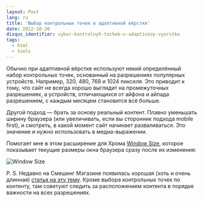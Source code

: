 ```yaml
---
layout: Post
lang: ru
title: 'Выбор контрольных точек в адаптивной вёрстке'
date: 2012-10-30
disqus_identifier: vybor-kontrolnyh-tochek-v-adaptivnoy-vyorstke
tags:
  - html
  - tools
---
```


Обычно при адаптивной вёрстке используют некий определённый набор контрольных точек, основанный на разрешениях популярных устройств. Например, 320, 480, 768 и 1024 пикселя. Это приводит к тому, что сайт не всегда хорошо выглядит на промежуточных разрешениях, а устройств, отличающихся от айфона и айпада разрешением, с каждым месяцем становится всё больше.

Другой подход — брать за основу реальный контент. Плавно уменьшать ширину браузера (или увеличивать, если вы сторонник подхода mobile first), и смотреть, в какой момент сайт начинает разваливаться. Это значение и нужно использовать в медиа-выражении.

Помогает мне в этом расширение для Хрома [Window Size](https://chrome.google.com/webstore/detail/window-size/gocemkoelbpknmanpfcabkbeppbbigio), которое показывает текущие размеры окна браузера сразу после их изменения:

![Window Size](/images/windowsize.png)

P. S. Недавно на Смешинг Мэгазине появилась хорошая (хоть и очень длинная) [статья на эту тему](https://www.smashingmagazine.com/2012/10/beyond-common-media-query-breakpoints/). Кроме выбора контрольных точек по контенту, там советуют следить за расположением контента в порядке важности на всех разрешениях.
